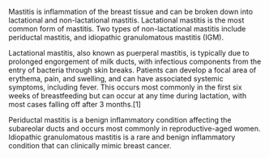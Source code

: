 Mastitis is inflammation of the breast tissue and can be broken down into lactational and non-lactational mastitis. Lactational mastitis is the most common form of mastitis. Two types of non-lactational mastitis include periductal mastitis, and idiopathic granulomatous mastitis (IGM).

Lactational mastitis, also known as puerperal mastitis, is typically due to prolonged engorgement of milk ducts, with infectious components from the entry of bacteria through skin breaks. Patients can develop a focal area of erythema, pain, and swelling, and can have associated systemic symptoms, including fever. This occurs most commonly in the first six weeks of breastfeeding but can occur at any time during lactation, with most cases falling off after 3 months.[1]

Periductal mastitis is a benign inflammatory condition affecting the subareolar ducts and occurs most commonly in reproductive-aged women. Idiopathic granulomatous mastitis is a rare and benign inflammatory condition that can clinically mimic breast cancer.